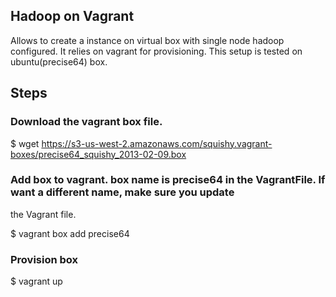 ## Hadoop on Vagrant

Allows to create a instance on virtual box with single node hadoop configured. It relies on vagrant for provisioning. 
This setup is tested on ubuntu(precise64) box.



## Steps
  
### Download the vagrant box file.
  $ wget https://s3-us-west-2.amazonaws.com/squishy.vagrant-boxes/precise64_squishy_2013-02-09.box

### Add box to vagrant. box name is precise64 in the VagrantFile. If want a different name, make sure you update
the Vagrant file.

  $ vagrant box add precise64 <local file path>

### Provision box

   $ vagrant up







